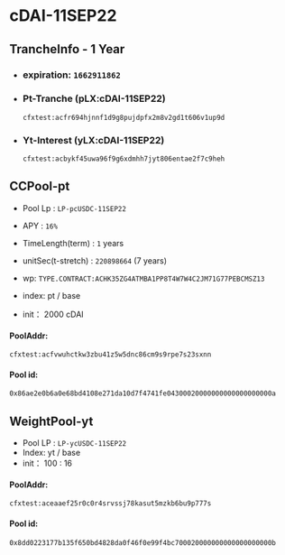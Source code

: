 # cDAI-11SEP22

## TrancheInfo - 1 Year
* ### expiration: `1662911862`   
* ### Pt-Tranche (pLX:cDAI-11SEP22)
  ```
  cfxtest:acfr694hjnnf1d9g8pujdpfx2m8v2gd1t606v1up9d
  ```
* ### Yt-Interest (yLX:cDAI-11SEP22)
  ```
  cfxtest:acbykf45uwa96f9g6xdmhh7jyt806entae2f7c9heh
  ```

## CCPool-pt
* Pool Lp : `LP-pcUSDC-11SEP22`
* APY : `16%`
* TimeLength(term) : `1` years
* unitSec(t-stretch) : `220898664` (7 years)
* wp: `TYPE.CONTRACT:ACHK35ZG4ATMBA1PP8T4W7W4C2JM71G77PEBCMSZ13`
* index: pt / base

* init： 2000 cDAI
#### PoolAddr:
`cfxtest:acfvwuhctkw3zbu41z5w5dnc86cm9s9rpe7s23sxnn`
#### Pool id: 
`0x86ae2e0b6a0e68bd4108e271da10d7f4741fe04300020000000000000000000a`


## WeightPool-yt
* Pool LP : `LP-ycUSDC-11SEP22`
* Index: yt / base
* init： 100 : 16

#### PoolAddr: 
```
cfxtest:aceaaef25r0c0r4srvssj78kasut5mzkb6bu9p777s
```
#### Pool id:
```
0x8dd0223177b135f650bd4828da0f46f0e99f4bc700020000000000000000000b
```



